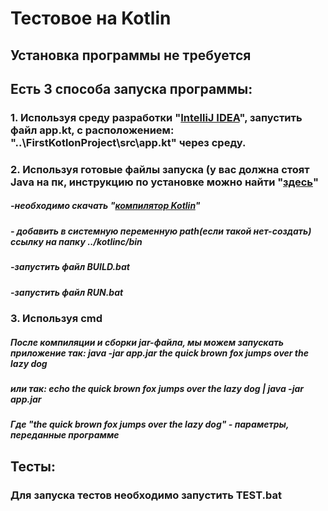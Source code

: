 # Тестовое на Kotlin 
##  Установка программы не требуется
##  Есть 3 способа запуска программы:
### 1. Используя среду разработки "[IntelliJ IDEA](https://www.jetbrains.com/ru-ru/idea/ "IntelliJ IDEA's Homepage")", запустить файл app.kt, с расположением: "..\FirstKotlonProject\src\app.kt" через среду. 
### 2. Используя готовые файлы запуска (у вас должна стоят Java на пк, инструкцию по установке можно найти "[здесь](http://study-java.ru/uroki-java/urok-1-ustanovka-java/comment-page-3/ "java")"
#####  -необходимо скачать  "[компилятор Kotlin](https://github.com/JetBrains/kotlin/releases/tag/v1.4.10 "git kotlin")"
#####  - добавить в системную переменную path(если такой нет-создать) ссылку на папку ../kotlinc/bin
#####  -запустить файл BUILD.bat
#####  -запустить файл RUN.bat
### 3. Используя cmd
##### После компиляции и сборки jar-файла, мы можем запускать приложение так: java -jar app.jar the quick brown fox jumps over the lazy dog
##### или так: echo the quick brown fox jumps over the lazy dog | java -jar app.jar
##### Где "the quick brown fox jumps over the lazy dog" - параметры, переданные программе 
##  Тесты:
### Для запуска тестов необходимо запустить TEST.bat



